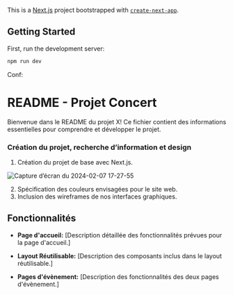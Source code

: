 This is a [Next.js](https://nextjs.org/) project bootstrapped with [`create-next-app`](https://github.com/vercel/next.js/tree/canary/packages/create-next-app).

## Getting Started

First, run the development server:

```bash
npm run dev
```


Conf:

# README - Projet Concert

Bienvenue dans le README du projet X! Ce fichier contient des informations essentielles pour comprendre et développer le projet. 

### Création du projet, recherche d’information et design

1. Création du projet de base avec Next.js.

![Capture d’écran du 2024-02-07 17-27-55](https://github.com/lamine-f/concert.remote-ca/assets/133556400/645188ed-5a6e-4499-b71a-39137d2fe7a6)


2. Spécification des couleurs envisagées pour le site web.
3. Inclusion des wireframes de nos interfaces graphiques.


## Fonctionnalités

- **Page d'accueil:** [Description détaillée des fonctionnalités prévues pour la page d'accueil.]

- **Layout Réutilisable:** [Description des composants inclus dans le layout réutilisable.]

- **Pages d'évènement:** [Description des fonctionnalités des deux pages d'évènement.]
